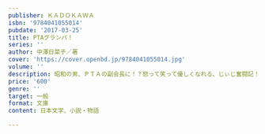 ```yaml
---
publisher: ＫＡＤＯＫＡＷＡ
isbn: '9784041055014'
pubdate: '2017-03-25'
title: PTAグランパ！
series: ''
author: 中澤日菜子／著
cover: 'https://cover.openbd.jp/9784041055014.jpg'
volume: ''
description: 昭和の男、ＰＴＡの副会長に！？怒って笑って優しくなれる、じぃじ奮闘記！
price: '600'
genre: ''
target: 一般
format: 文庫
content: 日本文学、小説・物語

---
```


